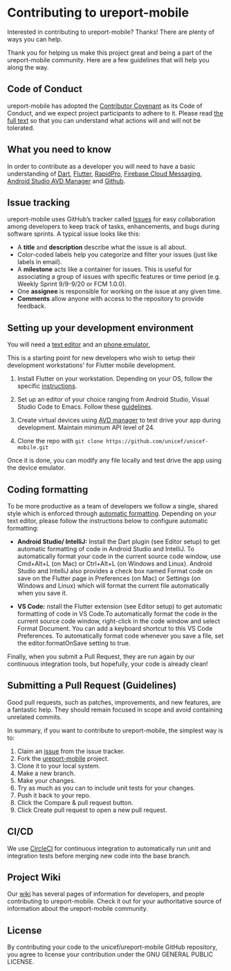 # Contributing to ureport-mobile

Interested in contributing to ureport-mobile? Thanks! There are plenty of ways you can help.

Thank you for helping us make this project great and being a part of the ureport-mobile community. Here are a few guidelines that will help you along the way.

## Code of Conduct

ureport-mobile has adopted the [Contributor Covenant](https://www.contributor-covenant.org/) as its Code of Conduct, and we expect project participants to adhere to it.
Please read [the full text](/CODE_OF_CONDUCT.md) so that you can understand what actions will and will not be tolerated.

## What you need to know

In order to contribute as a developer you will need to have a basic understanding of [Dart](https://dart.dev/), [Flutter](https://flutter.dev/), [RapidPro](https://rapidpro.io/), [Firebase Cloud Messaging](https://pub.dev/packages/firebase_messaging), [Android Studio AVD Manager](https://developer.android.com/studio/run/managing-avds) and [Github](https://help.github.com/en/github). 

## Issue tracking

ureport-mobile uses GitHub’s tracker called [Issues](https://github.com/unicef/ureport-mobile/issues) for easy collaboration among developers to keep track of tasks, enhancements, and bugs during software sprints. A typical issue looks like this:
* A **title** and **description** describe what the issue is all about.
* Color-coded labels help you categorize and filter your issues (just like labels in email).
* A **milestone** acts like a container for issues. This is useful for associating a group of issues with specific features or time period (e.g. Weekly Sprint 9/9-9/20 or FCM 1.0.0). 
* One **assignee** is responsible for working on the issue at any given time.
* **Comments** allow anyone with access to the repository to provide feedback.

## Setting up your development environment
You will need a [text editor](https://flutter.dev/docs/get-started/install) and an [phone emulator.](https://developer.android.com/studio/run/managing-avds)

This is a starting point for new developers who wish to setup their development workstations' for Flutter mobile development.

1. Install Flutter on your workstation. Depending on your OS, follow the specific [instructions](https://flutter.dev/docs/get-started/install).
2. Set up an editor of your choice ranging from Android Studio, Visual Studio Code to Emacs. Follow these [guidelines](https://flutter.dev/docs/get-started/install).
3. Create virtual devices using [AVD manager](https://developer.android.com/studio/run/managing-avds) to test drive your app during development. Maintain minimum API level of 24.

4. Clone the repo with `git clone https://github.com/unicef/unicef-mobile.git`

Once it is done, you can modify any file locally and test drive the app using the device emulator.

## Coding formatting
To be more productive as a team of developers we follow a single, shared style which is enforced through [automatic formatting](https://flutter.dev/docs/development/tools/formatting). Depending on your text editor, please follow the instructions below to configure automatic formatting:


- **Android Studio/ IntelliJ:** Install the Dart plugin (see Editor setup) to get automatic formatting of code in Android Studio and IntelliJ. To automatically format your code in the current source code window, use Cmd+Alt+L (on Mac) or Ctrl+Alt+L (on Windows and Linux). Android Studio and IntelliJ also provides a check box named Format code on save on the Flutter page in Preferences (on Mac) or Settings (on Windows and Linux) which will format the current file automatically when you save it.

- **VS Code:** nstall the Flutter extension (see Editor setup) to get automatic formatting of code in VS Code.To automatically format the code in the current source code window, right-click in the code window and select Format Document. You can add a keyboard shortcut to this VS Code Preferences.
To automatically format code whenever you save a file, set the editor.formatOnSave setting to true.

Finally, when you submit a Pull Request, they are run again by our continuous integration tools, but hopefully, your code is already clean!


## Submitting a Pull Request (Guidelines)

Good pull requests, such as patches, improvements, and new features, are a fantastic help. They should remain focused in scope and avoid containing unrelated commits.

In summary, if you want to contribute to ureport-mobile, the simplest way is to:
1. Claim an [issue](https://github.com/unicef/ureport-mobile/issues) from the issue tracker.
2. Fork the [ureport-mobile](https://github.com/unicef/ureport-mobile) project.
3. Clone it to your local system.
4. Make a new branch.
5. Make your changes.
6. Try as much as you can to include unit tests for your changes. 
7. Push it back to your repo.
8. Click the Compare & pull request button.
9. Click Create pull request to open a new pull request.

## CI/CD
We use [CircleCI](https://circleci.com/) for continuous integration to automatically run unit and integration tests before merging new code into the base branch. 

## Project Wiki
Our [wiki](https://github.com/unicef/ureport-mobile/wiki) has several pages of information for developers, and people contributing to ureport-mobile. Check it out for your authoritative source of information about the ureport-mobile community.

## License

By contributing your code to the unicef/ureport-mobile GitHub repository, you agree to license your contribution under the GNU GENERAL PUBLIC LICENSE.

